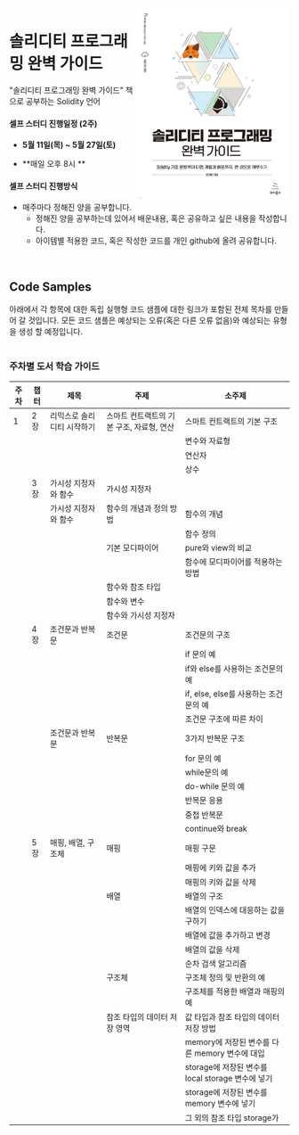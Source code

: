 <img src="./assets/XL.jpeg" alt="솔리디티 프로그래밍 완벽 가이드 - 예스24" width="280" title="Cover Image" align="right" />


# 솔리디티 프로그래밍 완벽 가이드

"솔리디티 프로그래밍 완벽 가이드" 책으로 공부하는 Solidity 언어

#### 셀프 스터디 진행일정 (2주)

- **5월 11일(목) ~ 5월 27일(토)**

- **매일 오후 8시 **

#### 셀프 스터디 진행방식

- 매주마다 정해진 양을 공부합니다.
    - 정해진 양을 공부하는데 있어서 배운내용, 혹은 공유하고 싶은 내용을 작성합니다.
    - 아이템별 적용한 코드, 혹은 작성한 코드를 개인 github에 올려 공유합니다.
<br/>



## Code Samples

아래에서 각 항목에 대한 독립 실행형 코드 샘플에 대한 링크가 포함된 전체 목차를 만들어 갈 것입니다. 모든 코드 샘플은 예상되는 오류(혹은 다른 오류 없음)와 예상되는 유형을 생성 할 예정입니다.
<br/>
<br/>



### 주차별 도서 **학습** 가이드

| 주차 | 챕터 | 제목 | 주제 | 소주제 |
| --- | --- | --- | --- | --- |
| 1 | 2장 |  리믹스로 솔리디티 시작하기 | 스마트 컨트랙트의 기본 구조, 자료형, 연산 | 스마트 컨트랙트의 기본 구조|
| | | | | 변수와 자료형 |
| | | | | 연산자 |
| | | | | 상수 |
| | 3장 |  가시성 지정자와 함수 | 가시성 지정자 | |
| | | 가시성 지정자와 함수 | 함수의 개념과 정의 방법 | 함수의 개념 |
| | | | | 함수 정의 |
| | | | 기본 모디파이어 | pure와 view의 비교 |
| | | | | 함수에 모디파이어를 적용하는 방법 |
| | | | 함수와 참조 타입 | |
| | | | 함수와 변수 | |
| | | | 함수와 가시성 지정자 | |
| | 4장 | 조건문과 반복문 | 조건문 | 조건문의 구조 |
| | | | | if 문의 예 |
| | | | | if와 else를 사용하는 조건문의 예 |
| | | | | if, else, else를 사용하는 조건문의 예 |
| | | | | 조건문 구조에 따른 차이 |
| | | 조건문과 반복문 | 반복문 | 3가지 반복문 구조 |
| | | | | for 문의 예 |
| | | | | while문의 예 |
| | | | | do-while 문의 예 |
| | | | | 반복문 응용 | 반복문과 조건문의 조합 |
| | | | | 중첩 반복문 |
| | | | | continue와 break |
| | 5장 | 매핑, 배열, 구조체 | 매핑 | 매핑 구문 |
| | | | | 매핑에 키와 값을 추가 |
| | | | | 매핑의 키와 값을 삭제 |
| | | | 배열 | 배열의 구조 |
| | | | | 배열의 인덱스에 대응하는 값을 구하기 |
| | | | | 배열에 값을 추가하고 변경 |
| | | | | 배열의 값을 삭제 |
| | | | | 순차 검색 알고리즘 |
| | | | 구조체 | 구조체 정의 및 반환의 예 |
| | | | | 구조체를 적용한 배열과 매핑의 예 |
| | | | 참조 타입의 데이터 저장 영역 | 값 타입과 참조 타입의 데이터 저장 방법 |
| | | | | memory에 저장된 변수를 다른 memory 변수에 대입 |
| | | | | storage에 저장된 변수를 local storage 변수에 넣기 |
| | | | | storage에 저장된 변수를 memory 변수에 넣기 |
| | | | | 그 외의 참조 타입 storage가  |
